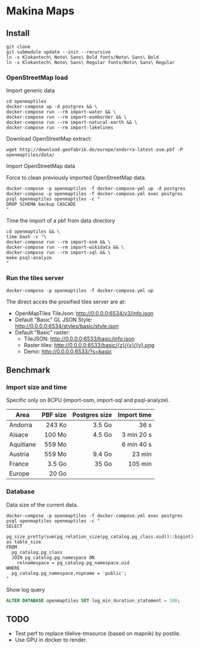 # Makina Maps

## Install

```
git clone
git submodule update --init --recursive
ln -s Klokantech\ Noto\ Sans\ Bold fonts/Noto\ Sans\ Bold
ln -s Klokantech\ Noto\ Sans\ Regular fonts/Noto\ Sans\ Regular
```

### OpenStreetMap load

Import generic data
```
cd openmaptiles
docker-compose up -d postgres && \
docker-compose run --rm import-water && \
docker-compose run --rm import-osmborder && \
docker-compose run --rm import-natural-earth && \
docker-compose run --rm import-lakelines
```

Download OpenStreetMap extract:
```
wget http://download.geofabrik.de/europe/andorra-latest.osm.pbf -P openmaptiles/data/
```

Import OpenStreetMap data

Force to clean previously imported OpenStreetMap data.
```
docker-compose -p openmaptiles -f docker-compose-yml up -d postgres
docker-compose -p openmaptiles -f docker-compose.yml exec postgres psql openmaptiles openmaptiles -c "
DROP SCHEMA backup CASCADE
"
```

Time the import of a pbf from data directory
```
cd openmaptiles && \
time bash -c "\
docker-compose run --rm import-osm && \
docker-compose run --rm import-wikidata && \
docker-compose run --rm import-sql && \
make psql-analyze
"
```

### Run the tiles server

```
docker-compose -p openmaptiles -f docker-compose.yml up
```

The direct acces the proxified tiles server are at:

* OpenMapTiles TileJson: http://0.0.0.0:6534/v3/info.json
* Default "Basic" GL JSON Style: http://0.0.0.0:6534/styles/basic/style.json
* Default "Basic" raster:
  * TileJSON: http://0.0.0.0:6533/basic/info.json
  * Raster tiles: http://0.0.0.0:6533/basic/{z}/{x}/{y}.png
  * Demo: http://0.0.0.0:6533/?s=basic

## Benchmark

### Import size and time

Specific only on 8CPU (import-osm, import-sql and psql-analyze).

| Area | PBF size | Postgres size | Import time |
|-|-:|-:|-:|
| Andorra | 243 Ko | 3.5 Go | 36 s |
| Alsace | 100 Mo | 4.5 Go | 3 min 20 s |
| Aquitiane | 559 Mo | | 6 min 40 s |
| Austria | 559 Mo | 9.4 Go | 23 min |
| France | 3.5 Go | 35 Go | 105 min |
| Europe | 20 Go | | | |

### Database

Data size of the current data.
```
docker-compose -p openmaptiles -f docker-compose.yml exec postgres psql openmaptiles openmaptiles -c "
SELECT
  pg_size_pretty(sum(pg_relation_size(pg_catalog.pg_class.oid))::bigint) as table_size
FROM
  pg_catalog.pg_class
  JOIN pg_catalog.pg_namespace ON
    relnamespace = pg_catalog.pg_namespace.oid
WHERE
  pg_catalog.pg_namespace.nspname = 'public';
"
```

Show log query
```sql
ALTER DATABASE openmaptiles SET log_min_duration_statement = 100;
```

## TODO

* Test perf to replace tilelive-tmsource (based on mapnik) by postile.
* Use GPU in docker to render.
